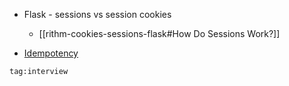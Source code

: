 - Flask - sessions vs session cookies 
	- [[rithm-cookies-sessions-flask#How Do Sessions Work?]] 

- [Idempotency](rest-json-apis#Safety-&-idempotence)


```query
tag:interview

```

